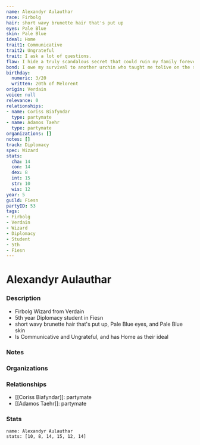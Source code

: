 ```yaml
---
name: Alexandyr Aulauthar
race: Firbolg
hair: short wavy brunette hair that's put up
eyes: Pale Blue
skin: Pale Blue
ideal: Home
trait1: Communicative
trait2: Ungrateful
trait: I ask a lot of questions.
flaw: I hide a truly scandalous secret that could ruin my family forever.
bond: I owe my survival to another urchin who taught me tolive on the streets.
birthday:
  numeric: 3/20
  written: 20th of Melorent
origin: Verdain
voice: null
relevance: 0
relationships:
- name: Coriss Biafyndar
  type: partymate
- name: Adamos Taehr
  type: partymate
organizations: []
notes: []
track: Diplomacy
spec: Wizard
stats:
  cha: 14
  con: 14
  dex: 8
  int: 15
  str: 10
  wis: 12
year: 5
guild: Fiesn
partyID: 53
tags:
- Firbolg
- Verdain
- Wizard
- Diplomacy
- Student
- 5th
- Fiesn
---
```

# Alexandyr Aulauthar
### Description
- Firbolg Wizard from Verdain
- 5th year Diplomacy student in Fiesn
- short wavy brunette hair that's put up, Pale Blue eyes, and Pale Blue skin
- Is Communicative and Ungrateful, and has Home as their ideal

### Notes

### Organizations

### Relationships
- [[Coriss Biafyndar]]: partymate
- [[Adamos Taehr]]: partymate

### Stats
```statblock
name: Alexandyr Aulauthar
stats: [10, 8, 14, 15, 12, 14]
```